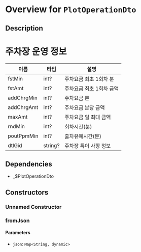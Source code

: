 # Overview for `PlotOperationDto`

## Description

# 주차장 운영 정보

  |이름|타입|설명|
  |-|-|-|
  |fstMin|int?|주차요금 최초 1회차 분|
  |fstAmt|int?|주차요금 최초 1회차 금액|
  |addChrgMin|int?|주차요금 분|
  |addChrgAmt|int?|주차요금 분당 금액|
  |maxAmt|int?|주차요금 일 최대 금액|
  |rndMin|int?|회차시간(분)|
  |poutPpmMin|int?|출차유예시간(분)|
  |dtlGid|string?|주차장 특이 사항 정보|

## Dependencies

- _$PlotOperationDto

## Constructors

### Unnamed Constructor


### fromJson


#### Parameters

- `json`: `Map<String, dynamic>`
